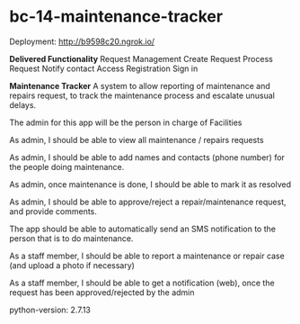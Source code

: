 # bc-14-maintenance-tracker

Deployment: http://b9598c20.ngrok.io/

**Delivered Functionality**
	Request Management
		Create Request
		Process Request
			Notify contact
	Access
		Registration
		Sign in

**Maintenance Tracker**
A system to allow reporting of maintenance and repairs request, to track the maintenance process and escalate unusual delays.

The admin for this app will be the person in charge of Facilities

As admin, I should be able to view all maintenance / repairs requests

As admin, I should be able to add names and contacts (phone number) for the people doing maintenance.

As admin, once maintenance is done, I should be able to mark it as resolved

As admin, I should be able to approve/reject a repair/maintenance request, and provide comments.

The app should be able to automatically send an SMS notification to the person that is to do maintenance. 

As a staff member, I should be able to report a maintenance or repair case (and upload a photo if necessary)

As a staff member, I should be able to get a notification (web), once the request has been approved/rejected by the admin

python-version: 2.7.13


